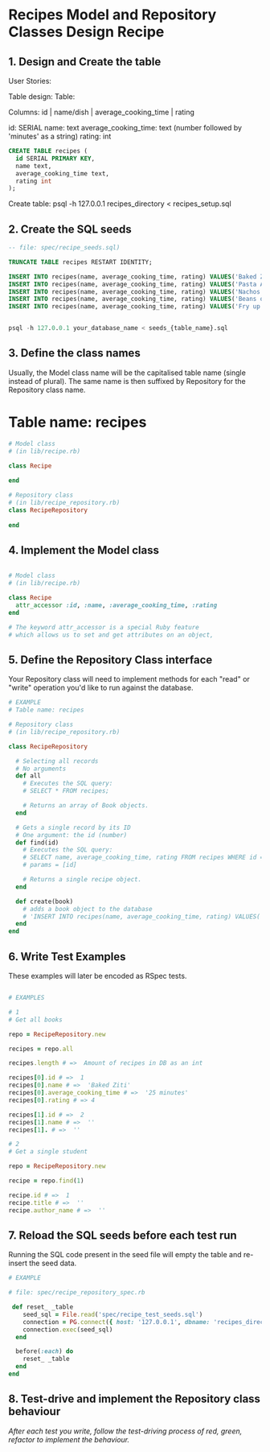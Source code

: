 # Recipes Model and Repository Classes Design Recipe

## 1. Design and Create the table

User Stories:


Table design:
Table: 

Columns:
id | name/dish | average_cooking_time | rating 
 
id: SERIAL 
name: text
average_cooking_time: text (number followed by 'minutes' as a string)
rating: int

```sql 
CREATE TABLE recipes (
  id SERIAL PRIMARY KEY,
  name text,
  average_cooking_time text,
  rating int
);
```

Create table:
psql -h 127.0.0.1 recipes_directory < recipes_setup.sql


## 2. Create the SQL seeds
```sql
-- file: spec/recipe_seeds.sql)

TRUNCATE TABLE recipes RESTART IDENTITY;

INSERT INTO recipes(name, average_cooking_time, rating) VALUES('Baked Ziti', '25 minutes', 5);
INSERT INTO recipes(name, average_cooking_time, rating) VALUES('Pasta A la MattyBoi', '10 minutes', 5);
INSERT INTO recipes(name, average_cooking_time, rating) VALUES('Nachos', '10 minutes', 3);
INSERT INTO recipes(name, average_cooking_time, rating) VALUES('Beans on toast', '5 minutes', 2);
INSERT INTO recipes(name, average_cooking_time, rating) VALUES('Fry up', '15 minutes', 4);


psql -h 127.0.0.1 your_database_name < seeds_{table_name}.sql
```

## 3. Define the class names

Usually, the Model class name will be the capitalised table name (single instead of plural). The same name is then suffixed by Repository for the Repository class name.

# Table name: recipes

```ruby
# Model class
# (in lib/recipe.rb)

class Recipe
  
end

# Repository class
# (in lib/recipe_repository.rb)
class RecipeRepository
  
end
```

## 4. Implement the Model class

``` ruby

# Model class
# (in lib/recipe.rb)

class Recipe
  attr_accessor :id, :name, :average_cooking_time, :rating
end

# The keyword attr_accessor is a special Ruby feature
# which allows us to set and get attributes on an object,

```

## 5. Define the Repository Class interface
Your Repository class will need to implement methods for each "read" or "write" operation you'd like to run against the database.

```ruby
# EXAMPLE
# Table name: recipes

# Repository class
# (in lib/recipe_repository.rb)

class RecipeRepository

  # Selecting all records
  # No arguments
  def all
    # Executes the SQL query:
    # SELECT * FROM recipes;

    # Returns an array of Book objects.
  end

  # Gets a single record by its ID
  # One argument: the id (number)
  def find(id)
    # Executes the SQL query:
    # SELECT name, average_cooking_time, rating FROM recipes WHERE id = $1;
    # params = [id]

    # Returns a single recipe object.
  end

  def create(book)
    # adds a book object to the database
    # 'INSERT INTO recipes(name, average_cooking_time, rating) VALUES('Shrimo Toast', '5 minutes' 3);'
  end
end
```

## 6. Write Test Examples
These examples will later be encoded as RSpec tests.

```ruby

# EXAMPLES

# 1
# Get all books

repo = RecipeRepository.new

recipes = repo.all

recipes.length # =>  Amount of recipes in DB as an int

recipes[0].id # =>  1
recipes[0].name # =>  'Baked Ziti'
recipes[0].average_cooking_time # =>  '25 minutes'
recipes[0].rating # => 4

recipes[1].id # =>  2
recipes[1].name # =>  ''
recipes[1]. # =>  ''

# 2
# Get a single student

repo = RecipeRepository.new

recipe = repo.find(1)

recipe.id # =>  1
recipe.title # =>  ''
recipe.author_name # =>  ''

```

## 7. Reload the SQL seeds before each test run
Running the SQL code present in the seed file will empty the table and re-insert the seed data.

```ruby
# EXAMPLE

# file: spec/recipe_repository_spec.rb

 def reset_ _table
    seed_sql = File.read('spec/recipe_test_seeds.sql')
    connection = PG.connect({ host: '127.0.0.1', dbname: 'recipes_directory_test' })
    connection.exec(seed_sql)
  end

  before(:each) do
    reset_ _table
  end
end
```

## 8. Test-drive and implement the Repository class behaviour
_After each test you write, follow the test-driving process of red, green, refactor to implement the behaviour._